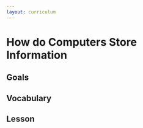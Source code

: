 ```yaml
---
layout: curriculum
---
```


# How do Computers Store Information

## Goals

## Vocabulary

## Lesson


